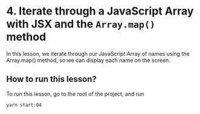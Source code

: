 # 4. Iterate through a JavaScript Array with JSX and the `Array.map()` method

In this lesson, we iterate through our JavaScript Array of names using the Array.map() method, so we can display each name on the screen.

## How to run this lesson?

To run this lesson, go to the root of the project, and run

`yarn start:04`
